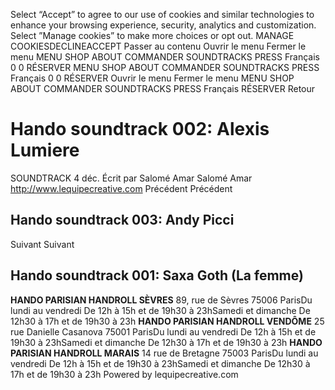 Select “Accept” to agree to our use of cookies and similar technologies to enhance your browsing experience, security, analytics and customization. Select ”Manage cookies” to make more choices or opt out.
MANAGE COOKIESDECLINEACCEPT
Passer au contenu 
Ouvrir le menu Fermer le menu
MENU 
SHOP 
ABOUT 
COMMANDER 
SOUNDTRACKS 
PRESS 
Français
0
0
RÉSERVER 
MENU 
SHOP 
ABOUT 
COMMANDER 
SOUNDTRACKS 
PRESS 
Français
0
0
RÉSERVER 
Ouvrir le menu Fermer le menu
MENU 
SHOP 
ABOUT 
COMMANDER 
SOUNDTRACKS 
PRESS 
Français
RÉSERVER 
Retour
# Hando soundtrack 002: Alexis Lumiere
SOUNDTRACK
4 déc.
Écrit par Salomé Amar
Salomé Amar http://www.lequipecreative.com
Précédent
Précédent
## Hando soundtrack 003: Andy Picci
Suivant
Suivant
## Hando soundtrack 001: Saxa Goth (La femme)
**HANDO PARISIAN HANDROLL SÈVRES** 89, rue de Sèvres 75006 ParisDu lundi au vendredi De 12h à 15h et de 19h30 à 23hSamedi et dimanche De 12h30 à 17h et de 19h30 à 23h
**HANDO PARISIAN HANDROLL VENDÔME** 25 rue Danielle Casanova 75001 ParisDu lundi au vendredi De 12h à 15h et de 19h30 à 23hSamedi et dimanche De 12h30 à 17h et de 19h30 à 23h
**HANDO PARISIAN HANDROLL MARAIS** 14 rue de Bretagne 75003 ParisDu lundi au vendredi De 12h à 15h et de 19h30 à 23hSamedi et dimanche De 12h30 à 17h et de 19h30 à 23h
Powered by lequipecreative.com
